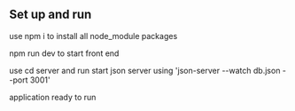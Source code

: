 Set up and run
---------------

use npm i to install all node_module packages

npm run dev to start front end 

use cd server and run 
start json server using 'json-server --watch db.json --port 3001'


application ready to run

